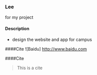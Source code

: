 ### Lee
for my project

#### Description

* design the website and app for campus

####Cite
![Baidu] http://www.baidu.com

####Cite
> This is a cite
